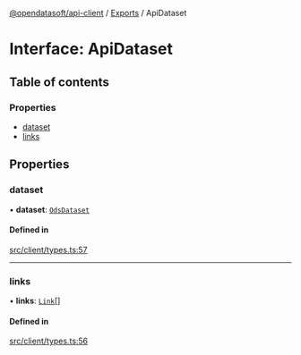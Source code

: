 [@opendatasoft/api-client](../README.md) / [Exports](../modules.md) / ApiDataset

# Interface: ApiDataset

## Table of contents

### Properties

- [dataset](ApiDataset.md#dataset)
- [links](ApiDataset.md#links)

## Properties

### dataset

• **dataset**: [`OdsDataset`](OdsDataset.md)

#### Defined in

[src/client/types.ts:57](https://github.com/opendatasoft/ods-dataviz-sdk/blob/b7a8d5d/packages/api-client/src/client/types.ts#L57)

___

### links

• **links**: [`Link`](Link.md)[]

#### Defined in

[src/client/types.ts:56](https://github.com/opendatasoft/ods-dataviz-sdk/blob/b7a8d5d/packages/api-client/src/client/types.ts#L56)
